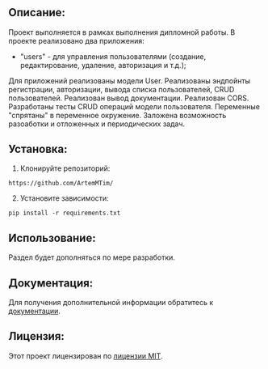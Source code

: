 # 
##  Описание:
Проект выполняется в рамках выполнения дипломной работы.
В проекте реализовано два приложения:
- "users" - для управления пользователями (создание, редактирование, удаление, авторизация и т.д.);


Для приложений реализованы модели User.
Реализованы эндпойнты регистрации, авторизации, вывода списка пользователей, CRUD пользователей.
Реализован вывод документации.
Реализован CORS.
Разработаны тесты CRUD операций модели пользователя.
Переменные "спрятаны" в переменное окружение.
Заложена возможность разоаботки и отложенных и периодических задач.


## Установка:
1. Клонируйте репозиторий:
```
https://github.com/ArtemMTim/
```
2. Установите зависимости:
```
pip install -r requirements.txt
```
## Использование:
Раздел будет дополняться по мере разработки.


## Документация:
Для получения дополнительной информации обратитесь к [документации](docs/README.md).

## Лицензия:

Этот проект лицензирован по [лицензии MIT](LICENSE).